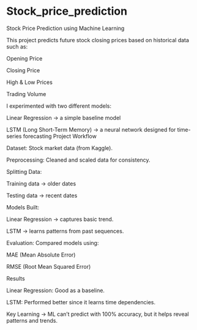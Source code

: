 # Stock_price_prediction
Stock Price Prediction using Machine Learning

This project predicts future stock closing prices based on historical data such as:

Opening Price

Closing Price

High & Low Prices

Trading Volume

I experimented with two different models:

Linear Regression → a simple baseline model

LSTM (Long Short-Term Memory) → a neural network designed for time-series forecasting
Project Workflow

Dataset: Stock market data (from Kaggle).

Preprocessing: Cleaned and scaled data for consistency.

Splitting Data:

Training data → older dates

Testing data → recent dates

Models Built:

Linear Regression → captures basic trend.

LSTM → learns patterns from past sequences.

Evaluation: Compared models using:

MAE (Mean Absolute Error)

RMSE (Root Mean Squared Error)



Results

Linear Regression: Good as a baseline.

LSTM: Performed better since it learns time dependencies.

Key Learning → ML can’t predict with 100% accuracy, but it helps reveal patterns and trends.
